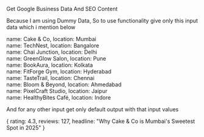 Get Google Business Data And SEO Content

Because I am using Dummy Data, So to use functionality give only this input data which i mention below

name: Cake & Co, location: Mumbai  
name: TechNest, location: Bangalore  
name: Chai Junction, location: Delhi  
name: GreenGlow Salon, location: Pune  
name: BookAura, location: Kolkata  
name: FitForge Gym, location: Hyderabad  
name: TasteTrail, location: Chennai  
name: Bloom & Beyond, location: Ahmedabad  
name: PixelCraft Studio, location: Jaipur  
name: HealthyBites Café, location: Indore

And for any other input get only default output with that input values

{
  rating: 4.3,
  reviews: 127,
  headline: "Why Cake & Co is Mumbai's Sweetest Spot in 2025"
}
